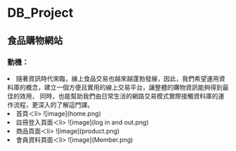# DB_Project

## 食品購物網站

### 動機：
   <li> 隨著資訊時代來臨，線上食品交易也越來越蓬勃發展，因此，我們希望運用資料庫的概念，建立一個方便且實用的線上交易平台，讓整體的購物資訊能夠得到最佳的效用， 
  同時，也能幫助我們由日常生活的網路交易模式實際接觸資料庫的運作流程，更深入的了解這門課。 </li>
  <li>首頁＜li>
  ![image](home.png)   
   
  <li>註冊登入頁面＜li>
  ![image](log in and out.png)   
   
  <li>商品頁面＜li>
  ![image](product.png)   
   
   <li>會員資料頁面＜li>
  ![image](Member.png)   
